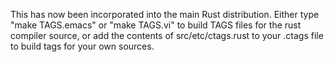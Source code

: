 This has now been incorporated into the main Rust distribution.
Either type "make TAGS.emacs" or "make TAGS.vi" to build TAGS files
for the rust compiler source, or add the contents of src/etc/ctags.rust to 
your .ctags file to build tags for your own sources.

